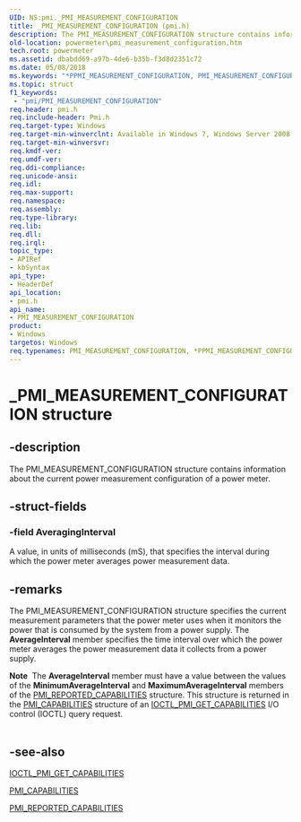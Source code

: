 ```yaml
---
UID: NS:pmi._PMI_MEASUREMENT_CONFIGURATION
title: _PMI_MEASUREMENT_CONFIGURATION (pmi.h)
description: The PMI_MEASUREMENT_CONFIGURATION structure contains information about the current power measurement configuration of a power meter.
old-location: powermeter\pmi_measurement_configuration.htm
tech.root: powermeter
ms.assetid: dbabdd69-a97b-4de6-b35b-f3d8d2351c72
ms.date: 05/08/2018
ms.keywords: "*PPMI_MEASUREMENT_CONFIGURATION, PMI_MEASUREMENT_CONFIGURATION, PMI_MEASUREMENT_CONFIGURATION structure [Power Metering and Budgeting Devices], PPMI_MEASUREMENT_CONFIGURATION, PPMI_MEASUREMENT_CONFIGURATION structure pointer [Power Metering and Budgeting Devices], PowerMeterRef_fe69d656-3aa9-4449-bd24-ceded8d7abd1.xml, _PMI_MEASUREMENT_CONFIGURATION, pmi/PMI_MEASUREMENT_CONFIGURATION, pmi/PPMI_MEASUREMENT_CONFIGURATION, powermeter.pmi_measurement_configuration"
ms.topic: struct
f1_keywords:
 - "pmi/PMI_MEASUREMENT_CONFIGURATION"
req.header: pmi.h
req.include-header: Pmi.h
req.target-type: Windows
req.target-min-winverclnt: Available in Windows 7, Windows Server 2008 R2, and later versions of the Windows operating systems.
req.target-min-winversvr: 
req.kmdf-ver: 
req.umdf-ver: 
req.ddi-compliance: 
req.unicode-ansi: 
req.idl: 
req.max-support: 
req.namespace: 
req.assembly: 
req.type-library: 
req.lib: 
req.dll: 
req.irql: 
topic_type:
- APIRef
- kbSyntax
api_type:
- HeaderDef
api_location:
- pmi.h
api_name:
- PMI_MEASUREMENT_CONFIGURATION
product:
- Windows
targetos: Windows
req.typenames: PMI_MEASUREMENT_CONFIGURATION, *PPMI_MEASUREMENT_CONFIGURATION
---
```


# _PMI_MEASUREMENT_CONFIGURATION structure


## -description


The PMI_MEASUREMENT_CONFIGURATION structure contains information about the current power measurement configuration of a power meter. 


## -struct-fields




### -field AveragingInterval

A value, in units of milliseconds (mS), that specifies the interval during which the power meter averages power measurement data.


## -remarks



The PMI_MEASUREMENT_CONFIGURATION structure specifies the current measurement parameters that the power meter uses when it monitors the power that is consumed by the system from a power supply. The <b>AverageInterval</b> member specifies the time interval over which the power meter averages the power measurement data it collects from a power supply.

<div class="alert"><b>Note</b>  The <b>AverageInterval</b> member must have a value between the values of the <b>MinimumAverageInterval</b> and <b>MaximumAverageInterval</b> members of the <a href="https://docs.microsoft.com/windows-hardware/drivers/ddi/content/pmi/ns-pmi-_pmi_reported_capabilities">PMI_REPORTED_CAPABILITIES</a> structure. This structure is returned in the <a href="https://docs.microsoft.com/windows-hardware/drivers/ddi/content/pmi/ns-pmi-_pmi_capabilities">PMI_CAPABILITIES</a> structure of an <a href="https://docs.microsoft.com/windows-hardware/drivers/ddi/content/pmi/ni-pmi-ioctl_pmi_get_capabilities">IOCTL_PMI_GET_CAPABILITIES</a> I/O control (IOCTL) query request.</div>
<div> </div>



## -see-also




<a href="https://docs.microsoft.com/windows-hardware/drivers/ddi/content/pmi/ni-pmi-ioctl_pmi_get_capabilities">IOCTL_PMI_GET_CAPABILITIES</a>



<a href="https://docs.microsoft.com/windows-hardware/drivers/ddi/content/pmi/ns-pmi-_pmi_capabilities">PMI_CAPABILITIES</a>



<a href="https://docs.microsoft.com/windows-hardware/drivers/ddi/content/pmi/ns-pmi-_pmi_reported_capabilities">PMI_REPORTED_CAPABILITIES</a>
 

 

